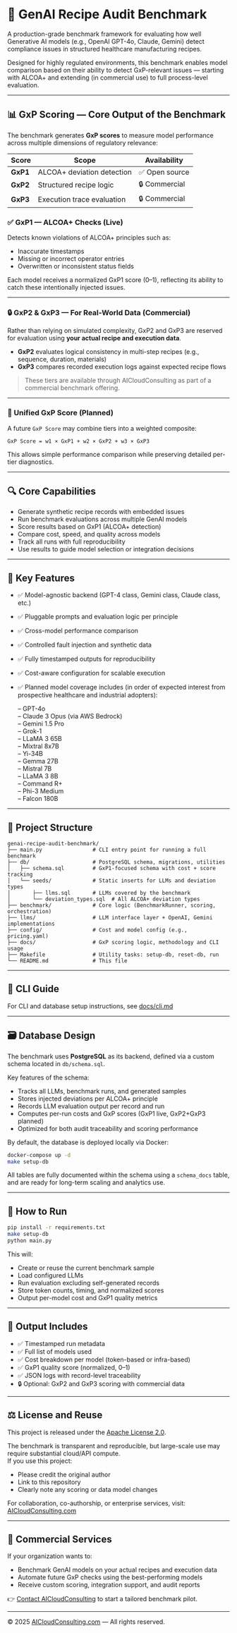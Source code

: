 # 🧪 GenAI Recipe Audit Benchmark

A production-grade benchmark framework for evaluating how well Generative AI models (e.g., OpenAI GPT-4o, Claude, Gemini) detect compliance issues in structured healthcare manufacturing recipes.

Designed for highly regulated environments, this benchmark enables model comparison based on their ability to detect GxP-relevant issues — starting with ALCOA+ and extending (in commercial use) to full process-level evaluation.

---

## 📊 GxP Scoring — Core Output of the Benchmark

The benchmark generates **GxP scores** to measure model performance across multiple dimensions of regulatory relevance:

| Score     | Scope                        | Availability |
|-----------|------------------------------|--------------|
| **GxP1**  | ALCOA+ deviation detection    | ✅ Open source |
| **GxP2**  | Structured recipe logic       | 🔒 Commercial |
| **GxP3**  | Execution trace evaluation    | 🔒 Commercial |

### ✅ GxP1 — ALCOA+ Checks (Live)
Detects known violations of ALCOA+ principles such as:
- Inaccurate timestamps
- Missing or incorrect operator entries
- Overwritten or inconsistent status fields

Each model receives a normalized GxP1 score (0–1), reflecting its ability to catch these intentionally injected issues.

---

### 🔒 GxP2 & GxP3 — For Real-World Data (Commercial)
Rather than relying on simulated complexity, GxP2 and GxP3 are reserved for evaluation using **your actual recipe and execution data**.

- **GxP2** evaluates logical consistency in multi-step recipes (e.g., sequence, duration, materials)
- **GxP3** compares recorded execution logs against expected recipe flows

> These tiers are available through AICloudConsulting as part of a commercial benchmark offering.

---

### 🧠 Unified GxP Score (Planned)
A future `GxP Score` may combine tiers into a weighted composite:

```
GxP Score = w1 × GxP1 + w2 × GxP2 + w3 × GxP3
```

This allows simple performance comparison while preserving detailed per-tier diagnostics.

---

## 🔍 Core Capabilities

- Generate synthetic recipe records with embedded issues  
- Run benchmark evaluations across multiple GenAI models  
- Score results based on GxP1 (ALCOA+ detection)  
- Compare cost, speed, and quality across models  
- Track all runs with full reproducibility  
- Use results to guide model selection or integration decisions  

---

## 🧠 Key Features

- ✅ Model-agnostic backend (GPT-4 class, Gemini class, Claude class, etc.)
- ✅ Pluggable prompts and evaluation logic per principle
- ✅ Cross-model performance comparison
- ✅ Controlled fault injection and synthetic data
- ✅ Fully timestamped outputs for reproducibility
- ✅ Cost-aware configuration for scalable execution
- ✅ Planned model coverage includes (in order of expected interest from prospective healthcare and industrial adopters):

  – GPT-4o  
  – Claude 3 Opus (via AWS Bedrock)  
  – Gemini 1.5 Pro  
  – Grok-1  
  – LLaMA 3 65B  
  – Mixtral 8x7B  
  – Yi-34B  
  – Gemma 27B  
  – Mistral 7B  
  – LLaMA 3 8B  
  – Command R+  
  – Phi-3 Medium  
  – Falcon 180B

---

## 📂 Project Structure

```
genai-recipe-audit-benchmark/
├── main.py                # CLI entry point for running a full benchmark
├── db/                    # PostgreSQL schema, migrations, utilities
│   ├── schema.sql         # GxP1-focused schema with cost + score tracking
│   └── seeds/             # Static inserts for LLMs and deviation types
│       ├── llms.sql       # LLMs covered by the benchmark
│       └── deviation_types.sql  # All ALCOA+ deviation types
├── benchmark/             # Core logic (BenchmarkRunner, scoring, orchestration)
├── llms/                  # LLM interface layer + OpenAI, Gemini implementations
├── config/                # Cost and model config (e.g., pricing.yaml)
├── docs/                  # GxP scoring logic, methodology and CLI usage
├── Makefile               # Utility tasks: setup-db, reset-db, run
└── README.md              # This file
```

---

## 📃 CLI Guide

For CLI and database setup instructions, see [docs/cli.md](docs/cli.md)

---

## 🗃️ Database Design

The benchmark uses **PostgreSQL** as its backend, defined via a custom schema located in `db/schema.sql`.

Key features of the schema:
- Tracks all LLMs, benchmark runs, and generated samples
- Stores injected deviations per ALCOA+ principle
- Records LLM evaluation output per record and run
- Computes per-run costs and GxP scores (GxP1 live, GxP2+GxP3 planned)
- Optimized for both audit traceability and scoring performance

By default, the database is deployed locally via Docker:

```bash
docker-compose up -d
make setup-db
```

All tables are fully documented within the schema using a `schema_docs` table, and are ready for long-term scaling and analytics use.

---

## 🚀 How to Run

```bash
pip install -r requirements.txt
make setup-db
python main.py
```

This will:
- Create or reuse the current benchmark sample
- Load configured LLMs
- Run evaluation excluding self-generated records
- Store token counts, timing, and normalized scores
- Output per-model cost and GxP1 quality metrics

---

## 📄 Output Includes

- ✅ Timestamped run metadata  
- ✅ Full list of models used  
- ✅ Cost breakdown per model (token-based or infra-based)  
- ✅ GxP1 quality score (normalized, 0–1)  
- ✅ JSON logs with record-level traceability  
- 🔒 Optional: GxP2 and GxP3 scoring with commercial data

---

## ⚖️ License and Reuse

This project is released under the [Apache License 2.0](./LICENSE).

The benchmark is transparent and reproducible, but large-scale use may require substantial cloud/API compute.  
If you use this project:

- Please credit the original author  
- Link to this repository  
- Clearly note any scoring or data model changes  

For collaboration, co-authorship, or enterprise services, visit:  
[AICloudConsulting.com](https://aicloudconsulting.com)

---

## 💼 Commercial Services

If your organization wants to:
- Benchmark GenAI models on your actual recipes and execution data
- Automate future GxP checks using the best-performing models
- Receive custom scoring, integration support, and audit reports

👉 [Contact AICloudConsulting](https://aicloudconsulting.com) to start a tailored benchmark pilot.

---

© 2025 [AICloudConsulting.com](https://aicloudconsulting.com) — All rights reserved.